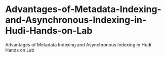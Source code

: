 # Advantages-of-Metadata-Indexing-and-Asynchronous-Indexing-in-Hudi-Hands-on-Lab
Advantages of Metadata Indexing and Asynchronous Indexing in Hudi Hands on Lab
